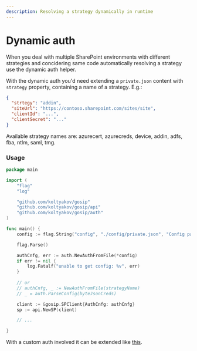 ```yaml
---
description: Resolving a strategy dynamically in runtime
---
```


# Dynamic auth

When you deal with multiple SharePoint environments with different strategies and concidering same code automatically resolving a strategy use the dynamic auth helper.

With the dynamic auth you'd need extending a `private.json` content with `strategy` property, containing a name of a strategy. E.g.:

```json
{
  "strtegy": "addin",
  "siteUrl": "https://contoso.sharepoint.com/sites/site",
  "clientId": "...",
  "clientSecret": "..."
}
```

Available strategy names are: azurecert, azurecreds, device, addin, adfs, fba, ntlm, saml, tmg.

### Usage

```go
package main

import (
	"flag"
	"log"

	"github.com/koltyakov/gosip"
	"github.com/koltyakov/gosip/api"
	"github.com/koltyakov/gosip/auth"
)

func main() {
	config := flag.String("config", "./config/private.json", "Config path")

	flag.Parse()

	authCnfg, err := auth.NewAuthFromFile(*config)
	if err != nil {
		log.Fatalf("unable to get config: %v", err)
	}
	
	// or
	// authCnfg, _ := NewAuthFromFile(strategyName)
	// _ = auth.ParseConfig(byteJsonCreds)

	client := &gosip.SPClient{AuthCnfg: authCnfg}
	sp := api.NewSP(client)

	// ...

}
```

With a custom auth involved it can be extended like [this](https://github.com/koltyakov/cq-source-sharepoint/blob/main/resources/auth/auth.go).
